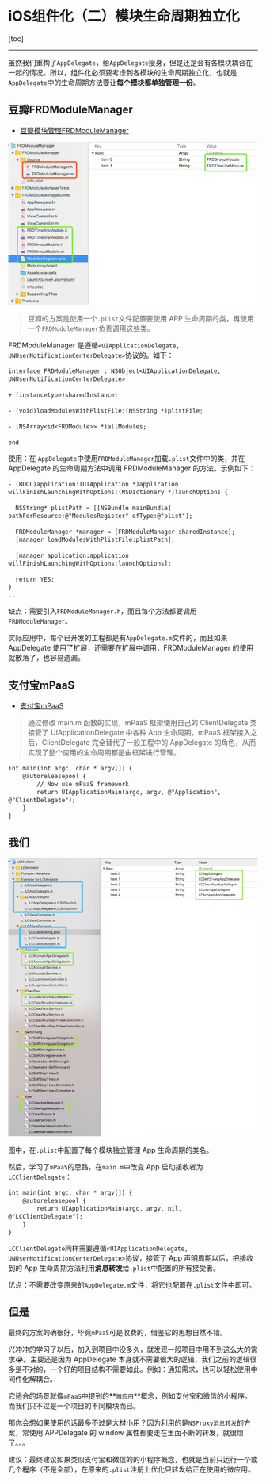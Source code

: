 # iOS组件化（二）模块生命周期独立化

[toc]

--------------

虽然我们重构了`AppDelegate`，给`AppDelegate`瘦身，但是还是会有各模块耦合在一起的情况。所以，组件化必须要考虑到各模块的生命周期独立化，也就是`AppDelegate`中的生命周期方法要让**每个模块都单独管理一份**。

## 豆瓣FRDModuleManager

- [豆瓣模块管理FRDModuleManager](https://github.com/lincode/FRDModuleManager)

![](https://github.com/LuckyCat7848/Blogs/blob/master/source/FRDModuleManager.png)

> 豆瓣的方案是使用一个`.plist`文件配置要使用 APP 生命周期的类，再使用一个`FRDModuleManager`负责调用这些类。

FRDModuleManager 是遵循`<UIApplicationDelegate, UNUserNotificationCenterDelegate>`协议的。如下：

```
interface FRDModuleManager : NSObject<UIApplicationDelegate, UNUserNotificationCenterDelegate>

+ (instancetype)sharedInstance;

- (void)loadModulesWithPlistFile:(NSString *)plistFile;

- (NSArray<id<FRDModule>> *)allModules;

end
```

使用：在 `AppDelegate`中使用`FRDModuleManager`加载`.plist`文件中的类，并在 AppDelegate 的生命周期方法中调用 FRDModuleManager 的方法。示例如下：

```
- (BOOL)application:(UIApplication *)application willFinishLaunchingWithOptions:(NSDictionary *)launchOptions {

  NSString* plistPath = [[NSBundle mainBundle] pathForResource:@"ModulesRegister" ofType:@"plist"];

  FRDModuleManager *manager = [FRDModuleManager sharedInstance];
  [manager loadModulesWithPlistFile:plistPath];

  [manager application:application willFinishLaunchingWithOptions:launchOptions];

  return YES;
}
...
```

缺点：需要引入`FRDModuleManager.h`，而且每个方法都要调用`FRDModuleManager`。

实际应用中，每个已开发的工程都是有`AppDelegate.m`文件的，而且如果 AppDelegate 使用了扩展，还需要在扩展中调用，FRDModuleManager 的使用就散落了，也容易遗漏。

## 支付宝mPaaS

- [支付宝mPaaS](https://juejin.im/post/5bdc19cbf265da614b117217)

> 通过修改 main.m 函数的实现，mPaaS 框架使用自己的 ClientDelegate 类接管了 UIApplicationDelegate 中各种 App 生命周期。mPaaS 框架接入之后，ClientDelegate 完全替代了一般工程中的 AppDelegate 的角色，从而实现了整个应用的生命周期都是由框架进行管理。

```
int main(int argc, char * argv[]) {
    @autoreleasepool {
        // Now use mPaaS framework
        return UIApplicationMain(argc, argv, @"Application", @"ClientDelegate"); 
    }
}
```

## 我们

![](https://github.com/LuckyCat7848/Blogs/blob/master/source/APPDelegateClient.png)

图中，在`.plist`中配置了每个模块独立管理 App 生命周期的类名。

然后，学习了`mPaaS`的思路，在`main.m`中改变 App 启动接收者为`LCClientDelegate`：

```
int main(int argc, char * argv[]) {
    @autoreleasepool {
        return UIApplicationMain(argc, argv, nil, @"LCClientDelegate");
    }
}
```

`LCClientDelegate`同样需要遵循`<UIApplicationDelegate, UNUserNotificationCenterDelegate>`协议，接管了 App 声明周期以后，把接收到的 App 生命周期方法利用**消息转发**给`.plist`中配置的所有接受者。

优点：不需要改变原来的`AppDelegate.m`文件，将它也配置在`.plist`文件中即可。

## 但是

最终的方案的确很好，毕竟`mPaaS`可是收费的，借鉴它的思想自然不错。

兴冲冲的学习了以后，加入到项目中没多久，就发现一般项目中用不到这么大的需求😭。主要还是因为 AppDelegate 本身就不需要很大的逻辑，我们之前的逻辑很多是不对的，一个好的项目结构不需要如此。例如：通知需求，也可以轻松使用中间件化解耦合。

它适合的场景就像`mPaaS`中提到的**`微应用`**概念，例如支付宝和微信的小程序。而我们只不过是一个项目的不同模块而已。

那你会想如果使用的话最多不过是大材小用？因为利用的是`NSProxy消息转发`的方案，常使用 APPDelegate 的 window 属性都要走在里面不断的转发，就很烦了。。。

建议：最终建议如果类似支付宝和微信的的小程序概念，也就是当前只运行一个或几个程序（不是全部），在原来的`.plist`注册上优化只转发给正在使用的微应用。

